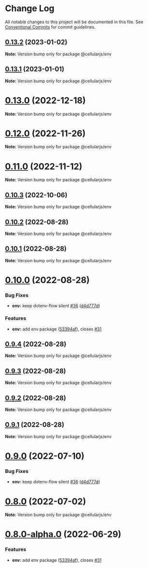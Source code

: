 # Change Log

All notable changes to this project will be documented in this file.
See [Conventional Commits](https://conventionalcommits.org) for commit guidelines.

## [0.13.2](https://github.com/cellularjs/cellularjs/compare/v0.13.1...v0.13.2) (2023-01-02)

**Note:** Version bump only for package @cellularjs/env





## [0.13.1](https://github.com/cellularjs/cellularjs/compare/v0.13.0...v0.13.1) (2023-01-01)

**Note:** Version bump only for package @cellularjs/env





# [0.13.0](https://github.com/cellularjs/cellularjs/compare/v0.12.0...v0.13.0) (2022-12-18)

**Note:** Version bump only for package @cellularjs/env






# [0.12.0](https://github.com/cellularjs/cellularjs/compare/v0.10.2...v0.12.0) (2022-11-26)

**Note:** Version bump only for package @cellularjs/env






# [0.11.0](https://github.com/cellularjs/cellularjs/compare/v0.10.2...v0.11.0) (2022-11-12)

**Note:** Version bump only for package @cellularjs/env






## [0.10.3](https://github.com/cellularjs/cellularjs/compare/v0.10.0...v0.10.3) (2022-10-06)

**Note:** Version bump only for package @cellularjs/env






## [0.10.2](https://github.com/cellularjs/cellularjs/compare/v0.10.1...v0.10.2) (2022-08-28)

**Note:** Version bump only for package @cellularjs/env





## [0.10.1](https://github.com/cellularjs/cellularjs/compare/v0.9.4...v0.10.1) (2022-08-28)

**Note:** Version bump only for package @cellularjs/env






# [0.10.0](https://github.com/cellularjs/cellularjs/compare/v0.7.2...v0.10.0) (2022-08-28)


### Bug Fixes

* **env:** keep dotenv-flow silent [#36](https://github.com/cellularjs/cellularjs/issues/36) ([d4d777d](https://github.com/cellularjs/cellularjs/commit/d4d777db47c59558fce31d24df3b0bb04e2ae943))


### Features

* **env:** add env package ([53394af](https://github.com/cellularjs/cellularjs/commit/53394affdf3025d50eda9b4ca9b9261124343533)), closes [#31](https://github.com/cellularjs/cellularjs/issues/31)






## [0.9.4](https://github.com/cellularjs/cellularjs/compare/v0.9.3...v0.9.4) (2022-08-28)

**Note:** Version bump only for package @cellularjs/env





## [0.9.3](https://github.com/cellularjs/cellularjs/compare/v0.9.2...v0.9.3) (2022-08-28)

**Note:** Version bump only for package @cellularjs/env





## [0.9.2](https://github.com/cellularjs/cellularjs/compare/v0.9.1...v0.9.2) (2022-08-28)

**Note:** Version bump only for package @cellularjs/env





## [0.9.1](https://github.com/cellularjs/cellularjs/compare/v0.9.0...v0.9.1) (2022-08-28)

**Note:** Version bump only for package @cellularjs/env






# [0.9.0](https://github.com/cellularjs/cellularjs/compare/v0.8.0...v0.9.0) (2022-07-10)


### Bug Fixes

* **env:** keep dotenv-flow silent [#36](https://github.com/cellularjs/cellularjs/issues/36) ([d4d777d](https://github.com/cellularjs/cellularjs/commit/d4d777db47c59558fce31d24df3b0bb04e2ae943))






# [0.8.0](https://github.com/cellularjs/cellularjs/compare/v0.8.0-alpha.0...v0.8.0) (2022-07-02)

**Note:** Version bump only for package @cellularjs/env





# [0.8.0-alpha.0](https://github.com/cellularjs/cellularjs/compare/v0.7.4...v0.8.0-alpha.0) (2022-06-29)


### Features

* **env:** add env package ([53394af](https://github.com/cellularjs/cellularjs/commit/53394affdf3025d50eda9b4ca9b9261124343533)), closes [#31](https://github.com/cellularjs/cellularjs/issues/31)
